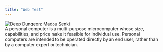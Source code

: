 ```yaml
---
title: "Web Test"
---
```

  <div class="descimg">
      <a href="#" class="set-triangle">
<img src="https://wsrv.nl/?url=https://wsrv.nl/?url=https://images.launchbox-app.com/74afbec1-76ad-4e1f-aec1-02aad492ed00.jpg&amp;output=webp&amp;maxage=1d&amp;output=webp&amp;maxage=1d&amp;w=300&amp;h=200&amp;fit=cover&amp;a=attention" alt="Deep Dungeon: Madou Senki" crossorigin="anonymous">
      </a>
  </div>
     <div class="desc">
A personal computer is a multi-purpose microcomputer whose size, capabilities, and price make it feasible for individual use. Personal computers are intended to be operated directly by an end user, rather than by a computer expert or technician. 
                 </div>
